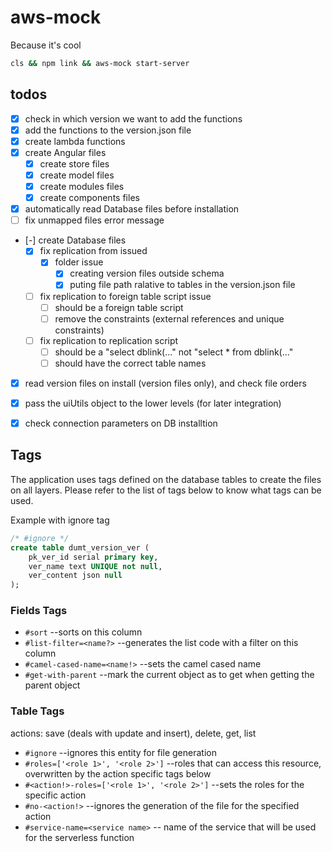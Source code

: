 # aws-mock

Because it's cool

```sh
cls && npm link && aws-mock start-server
```
## todos

- [x] check in which version we want to add the functions
- [x] add the functions to the version.json file
- [x] create lambda functions
- [x] create Angular files
  - [x] create store files
  - [x] create model files
  - [x] create modules files
  - [x] create components files
- [x] automatically read Database files before installation
- [ ] fix unmapped files error message
- [-] create Database files
  - [x] fix replication from issued
    - [x] folder issue
      - [x] creating version files outside schema
      - [x] puting file path ralative to tables in the version.json file
  - [ ] fix replication to foreign table script issue
    - [ ] should be a foreign table script
    - [ ] remove the constraints (external references and unique constraints)
  - [ ] fix replication to replication script
    - [ ] should be a "select dblink(..." not "select * from dblink(..."
    - [ ] should have the correct table names
- [x] read version files on install (version files only), and check file orders
- [x] pass the uiUtils object to the lower levels (for later integration)
- [x] check connection parameters on DB installtion


## Tags

The application uses tags defined on the database tables to create the files on all layers. Please refer to the list of tags below to know what tags can be used.

Example with ignore tag

```sql
/* #ignore */
create table dumt_version_ver (
    pk_ver_id serial primary key,
    ver_name text UNIQUE not null,
    ver_content json null
);
```

### Fields Tags

- `#sort` --sorts on this column
- `#list-filter=<name?>` --generates the list code with a filter on this column
- `#camel-cased-name=<name!>` --sets the camel cased name
- `#get-with-parent` --mark the current object as to get when getting the parent object

### Table Tags

actions: save (deals with update and insert), delete, get, list

- `#ignore` --ignores this entity for file generation
- `#roles=['<role 1>', '<role 2>']` --roles that can access this resource, overwritten by the action specific tags below
- `#<action!>-roles=['<role 1>', '<role 2>']` --sets the roles for the specific action
- `#no-<action!>` --ignores the generation of the file for the specified action
- `#service-name=<service name>` -- name of the service that will be used for the serverless function